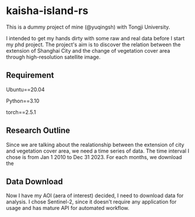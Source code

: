 # kaisha-island-rs

This is a dummy project of mine (@yuqingsh) with Tongji University.

I intended to get my hands dirty with some raw and real data before I start my phd project.
The project's aim is to discover the relation between the extension of Shanghai City and the change of
vegetation cover area through high-resolution satellite image.

## Requirement

Ubuntu==20.04

Python==3.10

torch==2.5.1

## Research Outline

Since we are talking about the realationship between the extension of city and
vegetation cover area, we need a time series of data. The time interval I chose
is from Jan 1 2010 to Dec 31 2023. For each months, we download the

## Data Download

Now I have my AOI (aera of interest) decided, I need to download data for analysis. I chose Sentinel-2,
since it doesn't require any application for usage and has mature API for automated workflow.
